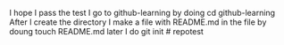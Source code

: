 I hope I pass the test
I go to github-learning by doing cd github-learning
After I create the directory I make a file with README.md in the file by doung touch README.md
later I do git init # repotest
